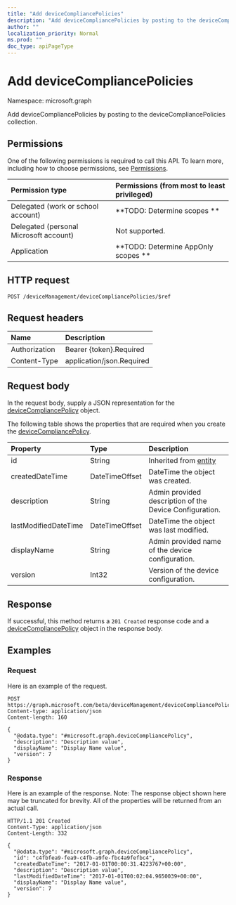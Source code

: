```yaml
---
title: "Add deviceCompliancePolicies"
description: "Add deviceCompliancePolicies by posting to the deviceCompliancePolicies collection."
author: ""
localization_priority: Normal
ms.prod: ""
doc_type: apiPageType
---
```


# Add deviceCompliancePolicies

Namespace: microsoft.graph

Add deviceCompliancePolicies by posting to the deviceCompliancePolicies collection.

## Permissions
One of the following permissions is required to call this API. To learn more, including how to choose permissions, see [Permissions](/concepts/permissions-reference.md).

|Permission type|Permissions (from most to least privileged)|
|:---|:---|
|Delegated (work or school account)|**TODO: Determine scopes **|
|Delegated (personal Microsoft account)|Not supported.|
|Application|**TODO: Determine AppOnly scopes **|

## HTTP request
<!-- {
  "blockType": "ignored"
}
-->
``` http
POST /deviceManagement/deviceCompliancePolicies/$ref
```

## Request headers
|Name|Description|
|:---|:---|
|Authorization|Bearer {token}.Required|
|Content-Type|application/json.Required|

## Request body
In the request body, supply a JSON representation for the [deviceCompliancePolicy](../resources/devicecompliancepolicy.md) object.

The following table shows the properties that are required when you create the [deviceCompliancePolicy](../resources/devicecompliancepolicy.md).

|Property|Type|Description|
|:---|:---|:---|
|id|String| Inherited from [entity](../resources/entity.md)|
|createdDateTime|DateTimeOffset|DateTime the object was created.|
|description|String|Admin provided description of the Device Configuration.|
|lastModifiedDateTime|DateTimeOffset|DateTime the object was last modified.|
|displayName|String|Admin provided name of the device configuration.|
|version|Int32|Version of the device configuration.|



## Response
If successful, this method returns a `201 Created` response code and a [deviceCompliancePolicy](../resources/devicecompliancepolicy.md) object in the response body.

## Examples

### Request
Here is an example of the request.
<!-- {
  "blockType": "request",
  "name": "create_devicecompliancepolicy_from_"
}
-->
``` http
POST https://graph.microsoft.com/beta/deviceManagement/deviceCompliancePolicies
Content-type: application/json
Content-length: 160

{
  "@odata.type": "#microsoft.graph.deviceCompliancePolicy",
  "description": "Description value",
  "displayName": "Display Name value",
  "version": 7
}
```

### Response
Here is an example of the response. Note: The response object shown here may be truncated for brevity. All of the properties will be returned from an actual call.
<!-- {
  "blockType": "response",
  "truncated": true,
  "@odata.type": "microsoft.graph.devicecompliancepolicy"
}
-->
``` http
HTTP/1.1 201 Created
Content-Type: application/json
Content-Length: 332

{
  "@odata.type": "#microsoft.graph.deviceCompliancePolicy",
  "id": "c4fbfea9-fea9-c4fb-a9fe-fbc4a9fefbc4",
  "createdDateTime": "2017-01-01T00:00:31.4223767+00:00",
  "description": "Description value",
  "lastModifiedDateTime": "2017-01-01T00:02:04.9650039+00:00",
  "displayName": "Display Name value",
  "version": 7
}
```

